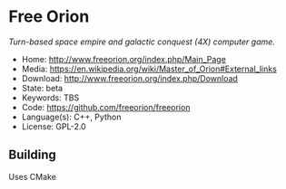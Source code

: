 # Free Orion

_Turn-based space empire and galactic conquest (4X) computer game._

- Home: http://www.freeorion.org/index.php/Main_Page
- Media: https://en.wikipedia.org/wiki/Master_of_Orion#External_links
- Download: http://www.freeorion.org/index.php/Download
- State: beta
- Keywords: TBS
- Code: https://github.com/freeorion/freeorion
- Language(s): C++, Python
- License: GPL-2.0

## Building

Uses CMake
